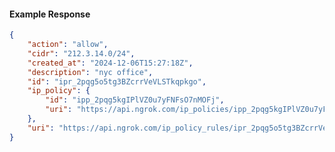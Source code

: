 <!-- Code generated for API Clients. DO NOT EDIT. -->

#### Example Response

```json
{
	"action": "allow",
	"cidr": "212.3.14.0/24",
	"created_at": "2024-12-06T15:27:18Z",
	"description": "nyc office",
	"id": "ipr_2pqg5o5tg3BZcrrVeVLSTkqpkgo",
	"ip_policy": {
		"id": "ipp_2pqg5kgIPlVZ0u7yFNFsO7nMOFj",
		"uri": "https://api.ngrok.com/ip_policies/ipp_2pqg5kgIPlVZ0u7yFNFsO7nMOFj"
	},
	"uri": "https://api.ngrok.com/ip_policy_rules/ipr_2pqg5o5tg3BZcrrVeVLSTkqpkgo"
}
```
